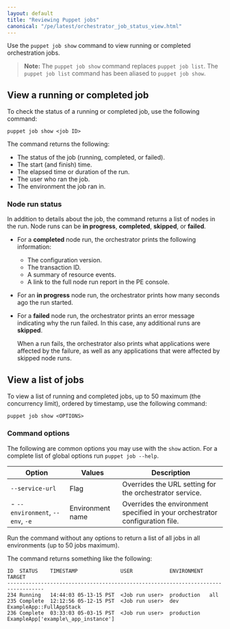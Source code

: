 ```yaml
---
layout: default
title: "Reviewing Puppet jobs"
canonical: "/pe/latest/orchestrator_job_status_view.html"
---
```


Use the `puppet job show` command to view running or completed orchestration jobs.

>**Note:** The `puppet job show` command replaces `puppet job list`. The `puppet job list` command has been aliased to `puppet job show`.

## View a running or completed job

To check the status of a running or completed job, use the following command:

~~~
puppet job show <job ID>
~~~

The command returns the following:

- The status of the job (running, completed, or failed).
- The start (and finish) time.
- The elapsed time or duration of the run.
- The user who ran the job.
- The environment the job ran in.

### Node run status

In addition to details about the job, the command returns a list of nodes in the run. Node runs can be **in progress**, **completed**, **skipped**, or **failed**.

- For a **completed** node run, the orchestrator prints the following information:
   - The configuration version.
   - The transaction ID.
   - A summary of resource events.
   - A link to the full node run report in the PE console.

- For an **in progress** node run, the orchestrator prints how many seconds ago the run started.

- For a **failed** node run, the orchestrator prints an error message indicating why the run failed. In this case, any additional runs are **skipped**. 

   When a run fails, the orchestrator also prints what applications were affected by the failure, as well as any applications that were affected by skipped node runs.

## View a list of jobs

To view a list of running and completed jobs, up to 50 maximum (the concurrency limit), ordered by timestamp, use the following command:

~~~
puppet job show <OPTIONS>
~~~

### Command options

The following are common options you may use with the `show` action. For a complete list of global options run `puppet job --help`.

Option | Values | Description
-----------|-----------|-----------
`--service-url`  | Flag | Overrides the URL setting for the orchestrator service.
- `--environment`, `--env`, `-e`| Environment name | Overrides the environment specified in your orchestrator configuration file.

Run the command without any options to return a list of all jobs in all environments (up to 50 jobs maximum).

The command returns something like the following:

~~~
ID  STATUS    TIMESTAMP              USER            ENVIRONMENT  TARGET
----------------------------------------------------------------------------------
234 Running   14:44:03 05-13-15 PST  <Job run user>  production   all
235 Complete  12:12:56 05-12-15 PST  <Job run user>  dev          ExampleApp::FullAppStack
236 Complete  03:33:03 05-03-15 PST  <Job run user>  production   ExampleApp['example\_app_instance']
~~~

